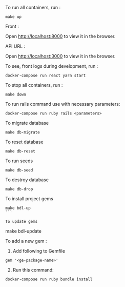 To run all containers, run :

```
make up
```

Front :

Open [http://localhost:8000](http://localhost:8000) to view it in the browser.

API URL :

Open [http://localhost:3000](http://localhost:3000) to view it in the browser.

To see, front logs during development, run :

```
docker-compose run react yarn start
```

To stop all containers, run :

```
make down
```

To run rails command use with necessary parameters:

```
docker-compose run ruby rails <parameters>
```

To migrate database

```
make db-migrate
```

To reset database

```
make db-reset
```

To run seeds

```
make db-seed
```

To destroy database
```
make db-drop
```
To install project gems
````
make bdl-up
```

To update gems
````

make bdl-update

To add a new gem :

1. Add following to Gemfile
```
gem '<ge-package-name>'
```

2. Run this command:
```
docker-compose run ruby bundle install
```
